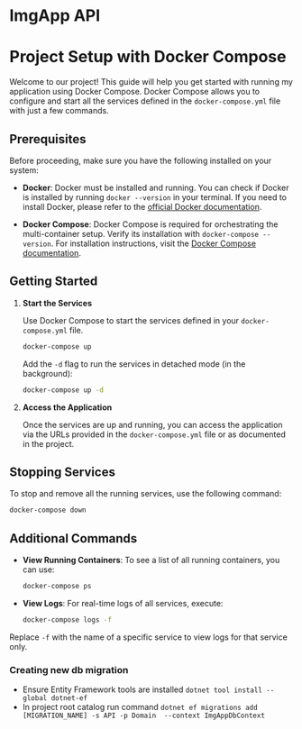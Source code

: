 # ImgApp API

# Project Setup with Docker Compose

Welcome to our project! This guide will help you get started with running my application using Docker Compose. Docker Compose allows you to configure and start all the services defined in the `docker-compose.yml` file with just a few commands.

## Prerequisites

Before proceeding, make sure you have the following installed on your system:

- **Docker**: Docker must be installed and running. You can check if Docker is installed by running `docker --version` in your terminal. If you need to install Docker, please refer to the [official Docker documentation](https://docs.docker.com/get-docker/).

- **Docker Compose**: Docker Compose is required for orchestrating the multi-container setup. Verify its installation with `docker-compose --version`. For installation instructions, visit the [Docker Compose documentation](https://docs.docker.com/compose/install/).

## Getting Started

1. **Start the Services**

   Use Docker Compose to start the services defined in your `docker-compose.yml` file.

   ```bash
   docker-compose up
   ```

   Add the `-d` flag to run the services in detached mode (in the background):

   ```bash
   docker-compose up -d
   ```

2. **Access the Application**

   Once the services are up and running, you can access the application via the URLs provided in the `docker-compose.yml` file or as documented in the project.

## Stopping Services

To stop and remove all the running services, use the following command:

```bash
docker-compose down
```

## Additional Commands

- **View Running Containers**: To see a list of all running containers, you can use:

  ```bash
  docker-compose ps
  ```

- **View Logs**: For real-time logs of all services, execute:

  ```bash
  docker-compose logs -f
  ```

Replace `-f` with the name of a specific service to view logs for that service only.

### Creating new db migration

- Ensure Entity Framework tools are installed `dotnet tool install --global dotnet-ef`
- In project root catalog run command `dotnet ef migrations add [MIGRATION_NAME] -s API -p Domain  --context ImgAppDbContext`
